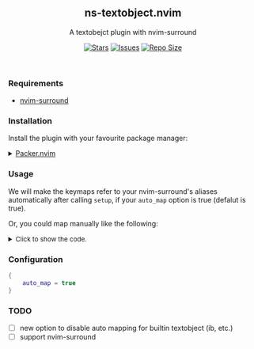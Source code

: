 <p align="center">
  <h2 align="center">ns-textobject.nvim</h2>
</p>

<p align="center">
	A textobejct plugin with nvim-surround
</p>

<p align="center">
	<a href="https://github.com/XXiaoA/ns-textobject.nvim/stargazers">
		<img alt="Stars" src="https://img.shields.io/github/stars/XXiaoA/ns-textobject.nvim?style=for-the-badge&logo=starship&color=C9CBFF&logoColor=D9E0EE&labelColor=302D41"></a>
	<a href="https://github.com/XXiaoA/ns-textobject.nvim/issues">
		<img alt="Issues" src="https://img.shields.io/github/issues/XXiaoA/ns-textobject.nvim?style=for-the-badge&logo=bilibili&color=F5E0DC&logoColor=D9E0EE&labelColor=302D41"></a>
	<a href="https://github.com/XXiaoA/ns-textobject.nvim">
		<img alt="Repo Size" src="https://img.shields.io/github/repo-size/XXiaoA/ns-textobject.nvim?color=%23DDB6F2&label=SIZE&logo=codesandbox&style=for-the-badge&logoColor=D9E0EE&labelColor=302D41"/></a>
</p>

&nbsp;

### Requirements

- [nvim-surround](https://github.com/kylechui/nvim-surround)


### Installation

Install the plugin with your favourite package manager:

<details>
	<summary><a href="https://github.com/wbthomason/packer.nvim">Packer.nvim</a></summary>

```lua
use({
    "XXiaoA/ns-textobject.nvim",
    after = "nvim-surround",
    config = function()
        require("ns-textobject").setup({
            -- your configuration here
            -- or just keep empty
        })
    end
})
```
</details>


### Usage

We will make the keymaps refer to your nvim-surround's aliases automatically after calling `setup`, if your `auto_map` option is true (defalut is true). <br>

Or, you could map manually like the following:

<details>
<summary><font size="2" color="">Click to show the code.</font></summary>

```lua
local nstextobject = require("ns-textobject")

vim.keymap.set({ "x", "o" }, "aq", function()
    -- q means the alias of nvim-surround
    -- a means around or i means inside
    nstextobject.create_textobj("q", "a")
end, { desc = "around the quote" })
vim.keymap.set({ "x", "o" }, "iq", function()
    nstextobject.create_textobj("q", "i")
end, { desc = "inside the quote" })
```
</details>


### Configuration
```lua
{
    auto_map = true
}
```


### TODO
- [ ] new option to disable auto mapping for builtin textobject (ib, etc.)
- [ ] support nvim-surround
